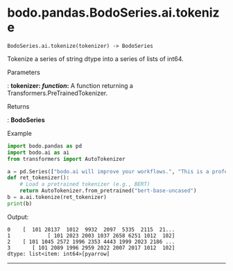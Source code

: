 # bodo.pandas.BodoSeries.ai.tokenize
```
BodoSeries.ai.tokenize(tokenizer) -> BodoSeries

```
Tokenize a series of string dtype into a series of lists of int64.

<p class="api-header">Parameters</p>

: __tokenizer: *function*:__ A function returning a Transformers.PreTrainedTokenizer.

<p class="api-header">Returns</p>

: __BodoSeries__

<p class="api-header">Example</p>

``` py
import bodo.pandas as pd
import bodo.ai as ai
from transformers import AutoTokenizer

a = pd.Series(["bodo.ai will improve your workflows.", "This is a professional sentence.", "I am the third entry in this series.", "May the fourth be with you."])
def ret_tokenizer():
    # Load a pretrained tokenizer (e.g., BERT)
    return AutoTokenizer.from_pretrained("bert-base-uncased")
b = a.ai.tokenize(ret_tokenizer)
print(b)
```

Output:
```
0    [  101 28137  1012  9932  2097  5335  2115  21...
1            [ 101 2023 2003 1037 2658 6251 1012  102]
2    [ 101 1045 2572 1996 2353 4443 1999 2023 2186 ...
3       [ 101 2089 1996 2959 2022 2007 2017 1012  102]
dtype: list<item: int64>[pyarrow]
```

---
